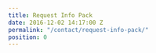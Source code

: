 ```yaml
---
title: Request Info Pack
date: 2016-12-02 14:17:00 Z
permalink: "/contact/request-info-pack/"
position: 0
---
```


